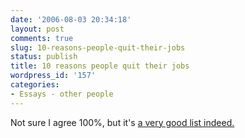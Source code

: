 ```yaml
---
date: '2006-08-03 20:34:18'
layout: post
comments: true
slug: 10-reasons-people-quit-their-jobs
status: publish
title: 10 reasons people quit their jobs
wordpress_id: '157'
categories:
- Essays - other people
---
```


Not sure I agree 100%, but it's [a very good list indeed.](http://newsletter.logoworks.com/index.php/top-ten-reasons-why-people-quit-their-jobs/07/31/2006/)
